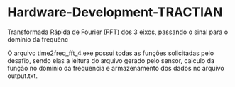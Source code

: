 # Hardware-Development-TRACTIAN
Transformada Rápida de Fourier (FFT) dos 3 eixos, passando o sinal para o domínio da frequênc

O arquivo time2freq_fft_4.exe possui todas as funções solicitadas pelo desafio, sendo elas a leitura do arquivo gerado pelo sensor, 
calculo da função no dominio da frequencia e armazenamento dos dados no arquivo output.txt.

